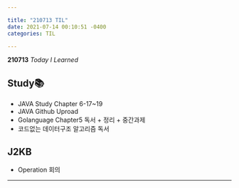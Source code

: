 ```yaml
---

title: "210713 TIL"
date: 2021-07-14 00:10:51 -0400
categories: TIL

---
```


**210713** _Today I Learned_

## Study📚

  * JAVA Study Chapter 6-17~19
  * JAVA Github Uproad
  * Golanguage Chapter5 독서 + 정리 + 중간과제
  * 코드없는 데이터구조 알고리즘 독서


## J2KB

* Operation 회의

---

